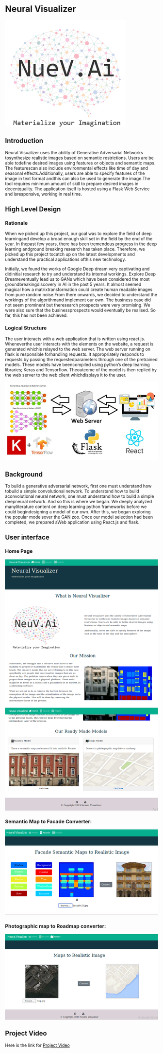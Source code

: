 # Neural Visualizer
![logo.png](logo.png)
## Introduction
Neural Visualizer uses the ability of Generative Adversarial Networks tosynthesize realistic images based on semantic restrictions. Users are be able todefine desired images using features or objects and semantic maps. The featurescan also include environmental effects like time of day and seasonal effects.Additionally, users are able to specify features of the image in text format andthis can also be used to generate the image.The tool requires minimum amount of skill to prepare desired images in decentquality. The application itself is hosted using a Flask Web Service and isresponsive, working in real time.

## High Level Design
### Rationale
When we picked up this project, our goal was to explore the field of deep learningand develop a broad enough skill set in the field by the end of the year. In thepast few years, there has been tremendous progress in the deep learning andground breaking research has taken place. Therefore, we picked up this project tocatch up on the latest developments and understand the practical applications ofthis new technology.

Initially, we found the works of Google Deep dream very captivating and didinitial research to try and understand its internal workings. Explore Deep Dreameventually lead us to GANs which have been considered the most groundbreakingdiscovery in AI in the past 5 years. It almost seemed magical how a matrixtransformation could create human readable images from pure random noise.From there onwards, we decided to understand the workings of the algorithmand implement our own. The business case did not seem prominent but theresearch prospects were very promising. We were also sure that the businessprospects would eventually be realised. So far, this has not been achieved.


### Logical Structure
The user interacts with a web application that is written using react.js. Wheneverthe user interacts with the elements on the website, a request is generated whichis relayed to the web server. The web server running on flask is responsible forhandling requests. It appropriately responds to requests by passing the requestedparameters through one of the pretrained models. These models have beencompiled using python’s deep learning libraries; Keras and Tensorflow. Theoutcome of the model is then replied by the web server to the web client whichdisplays it to the user.

![Logical structure](technologies.PNG)

## Background
To build a generative adversarial network, first one must understand how tobuild a simple convolutional network. To understand how to build aconvolutional neural network, one must understand how to build a simple deepneural network. And so this is where we began. We deeply analyzed manyliterature content on deep learning python frameworks before we could begindesigning a model of our own. After this, we began exploring the popular modelsover the GAN zoo. Once our model selection had been completed, we prepared aWeb application using React.js and flask.

## User interface
### Home Page
![Home Page](main4.png)
![Home Page](main5.png)

### Semantic Map to Facade Converter:
![Facade Page](facade4.png)

### Photographic map to Roadmap converter:
![Map Page](map3.png)


## Project Video
Here is the link for [Project Video](https://www.youtube.com/watch?v=9b20yaFiPFM)

